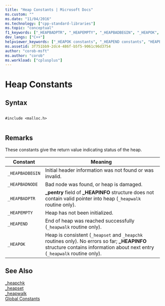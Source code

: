 ```yaml
---
title: "Heap Constants | Microsoft Docs"
ms.custom: ""
ms.date: "11/04/2016"
ms.technology: ["cpp-standard-libraries"]
ms.topic: "conceptual"
f1_keywords: ["_HEAPBADPTR", "_HEAPEMPTY", "_HEAPBADBEGIN", "_HEAPOK", "_HEAPBADNODE", "_HEAPEND"]
dev_langs: ["C++"]
helpviewer_keywords: ["_HEAPOK constants", "_HEAPEND constants", "HEAPBADBEGIN constants", "_HEAPBADNODE constants", "HEAPBADNODE constants", "HEAPBADPTR constants", "_HEAPEMPTY constants", "HEAPEND constants", "HEAPOK constants", "HEAPEMPTY constants", "_HEAPBADBEGIN constants", "_HEAPBADPTR constants", "heap constants"]
ms.assetid: 3f751bb9-2dc4-486f-b5f5-9061c96d3754
author: "corob-msft"
ms.author: "corob"
ms.workload: ["cplusplus"]
---
```

# Heap Constants
## Syntax  
  
```  
  
#include <malloc.h>  
  
```  
  
## Remarks  
 These constants give the return value indicating status of the heap.  
  
|Constant|Meaning|  
|--------------|-------------|  
|`_HEAPBADBEGIN`|Initial header information was not found or was invalid.|  
|`_HEAPBADNODE`|Bad node was found, or heap is damaged.|  
|`_HEAPBADPTR`|**_pentry** field of **_HEAPINFO** structure does not contain valid pointer into heap (`_heapwalk` routine only).|  
|`_HEAPEMPTY`|Heap has not been initialized.|  
|`_HEAPEND`|End of heap was reached successfully (`_heapwalk` routine only).|  
|`_HEAPOK`|Heap is consistent (`_heapset` and `_heapchk` routines only). No errors so far; **_HEAPINFO** structure contains information about next entry (`_heapwalk` routine only).|  
  
## See Also  
 [_heapchk](../c-runtime-library/reference/heapchk.md)   
 [_heapset](../c-runtime-library/heapset.md)   
 [_heapwalk](../c-runtime-library/reference/heapwalk.md)   
 [Global Constants](../c-runtime-library/global-constants.md)